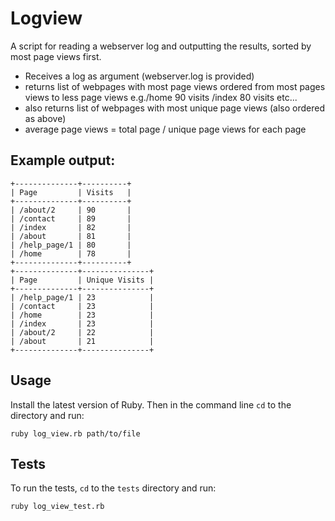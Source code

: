 # Logview

A script for reading a webserver log and outputting the results, sorted by most page views first. 

* Receives a log as argument (webserver.log is provided)
* returns list of webpages with most page views ordered from most pages views to less page views e.g./home 90 visits /index 80 visits etc...
* also returns list of webpages with most unique page views (also ordered as above)
* average page views = total page / unique page views for each page

## Example output:
```
+--------------+----------+
| Page         | Visits   |
+--------------+----------+
| /about/2     | 90       |
| /contact     | 89       |
| /index       | 82       |
| /about       | 81       |
| /help_page/1 | 80       |
| /home        | 78       |
+--------------+----------+
+--------------+---------------+
| Page         | Unique Visits |
+--------------+---------------+
| /help_page/1 | 23            |
| /contact     | 23            |
| /home        | 23            |
| /index       | 23            |
| /about/2     | 22            |
| /about       | 21            |
+--------------+---------------+
```

## Usage
Install the latest version of Ruby. Then in the command line `cd` to the directory and run:
```
ruby log_view.rb path/to/file
```

## Tests
To run the tests, `cd` to the `tests` directory and run:
```
ruby log_view_test.rb
```
